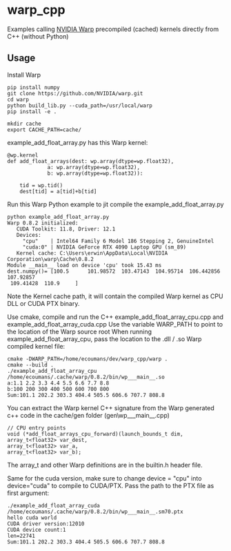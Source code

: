 
# warp_cpp
Examples calling [NVIDIA Warp](https://github.com/nvidia/warp) precompiled (cached) kernels directly from C++ (without Python)

## Usage

Install Warp

```
pip install numpy
git clone https://github.com/NVIDIA/warp.git
cd warp
python build_lib.py --cuda_path=/usr/local/warp
pip install -e .
```


```
mkdir cache
export CACHE_PATH=cache/
```

example_add_float_array.py has this Warp kernel:
```
@wp.kernel
def add_float_arrays(dest: wp.array(dtype=wp.float32),
             a: wp.array(dtype=wp.float32),
             b: wp.array(dtype=wp.float32)):

    tid = wp.tid()
    dest[tid] = a[tid]+b[tid]
```
Run this Warp Python example to jit compile the example_add_float_array.py
```
python example_add_float_array.py
Warp 0.8.2 initialized:
   CUDA Toolkit: 11.8, Driver: 12.1
   Devices:
     "cpu"    | Intel64 Family 6 Model 186 Stepping 2, GenuineIntel
     "cuda:0" | NVIDIA GeForce RTX 4090 Laptop GPU (sm_89)
   Kernel cache: C:\Users\erwin\AppData\Local\NVIDIA Corporation\warp\Cache\0.8.2
Module __main__ load on device 'cpu' took 15.43 ms
dest.numpy()= [100.5      101.98572  103.47143  104.95714  106.442856 107.92857
 109.41428  110.9     ]
 ```
Note the Kernel cache path, it will contain the compiled Warp kernel as CPU DLL or CUDA PTX binary.

Use cmake, compile and run the C++ example_add_float_array_cpu.cpp and example_add_float_array_cuda.cpp
Use the variable WARP_PATH to point to the location of the Warp source root
When running example_add_float_array_cpu, pass the location to the .dll / .so Warp compiled kernel file:
```
cmake -DWARP_PATH=/home/ecoumans/dev/warp_cpp/warp .
cmake --build .
./example_add_float_array_cpu /home/ecoumans/.cache/warp/0.8.2/bin/wp___main__.so
a:1.1 2.2 3.3 4.4 5.5 6.6 7.7 8.8
b:100 200 300 400 500 600 700 800
Sum:101.1 202.2 303.3 404.4 505.5 606.6 707.7 808.8
```

You can extract the Warp kernel C++ signature from the Warp generated c++ code in the cache/gen folder (gen\wp___main__.cpp)
```
// CPU entry points
void (*add_float_arrays_cpu_forward)(launch_bounds_t dim,
array_t<float32> var_dest,
array_t<float32> var_a,
array_t<float32> var_b);
```
The array_t and other Warp definitions are in the builtin.h header file.

Same for the cuda version, make sure to change device = "cpu" into device="cuda" to compile to CUDA/PTX.
Pass the path to the PTX file as first argument:
```
./example_add_float_array_cuda /home/ecoumans/.cache/warp/0.8.2/bin/wp___main__.sm70.ptx
hello cuda world
CUDA driver version:12010
CUDA device count:1
len=22741
Sum:101.1 202.2 303.3 404.4 505.5 606.6 707.7 808.8
```
